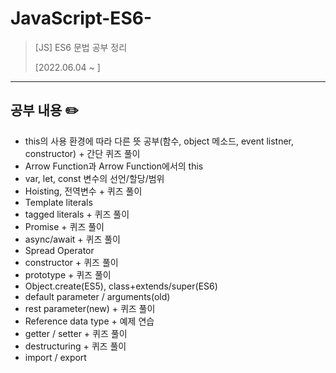 # JavaScript-ES6-
> [JS] ES6 문법 공부 정리
> 
> [2022.06.04 ~ ]
***
## 공부 내용 ✏️
* this의 사용 환경에 따라 다른 뜻 공부(함수, object 메소드, event listner, constructor) + 간단 퀴즈 풀이
* Arrow Function과 Arrow Function에서의 this
* var, let, const 변수의 선언/할당/범위
* Hoisting, 전역변수 + 퀴즈 풀이
* Template literals
* tagged literals + 퀴즈 풀이
* Promise + 퀴즈 풀이
* async/await + 퀴즈 풀이
* Spread Operator
* constructor + 퀴즈 풀이
* prototype + 퀴즈 풀이
* Object.create(ES5), class+extends/super(ES6)
* default parameter / arguments(old)
* rest parameter(new) + 퀴즈 풀이
* Reference data type + 예제 연습
* getter / setter + 퀴즈 풀이
* destructuring + 퀴즈 풀이
* import / export